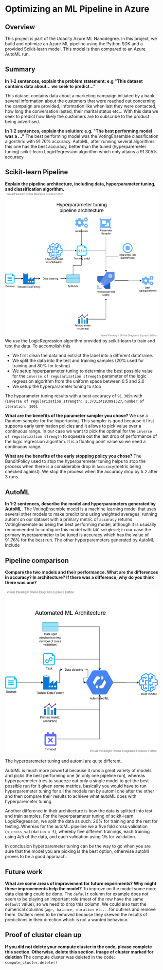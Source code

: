 # Optimizing an ML Pipeline in Azure

## Overview
This project is part of the Udacity Azure ML Nanodegree.
In this project, we build and optimize an Azure ML pipeline using the Python SDK and a provided Scikit-learn model.
This model is then compared to an Azure AutoML run.

## Summary
**In 1-2 sentences, explain the problem statement: e.g "This dataset contains data about... we seek to predict..."**

This dataset contains data about a marketing campaign initiated by a bank, several information about the customers that
were reached out concerning the campaign are provided, information like when last they were contacted, how long the 
conversation lasted, their marital status etc... With this data we seek to predict how likely the customers are to
subscribe to the product being advertised.

**In 1-2 sentences, explain the solution: e.g. "The best performing model was a ..."**
The best performing model was the VotingEnsemble classification algorithm: with 91.76% accuracy. AutoML, after running several algorithms this one has the best accuracy, better than the tuned (hyperparemeter tuning) scikit-learn LogicRegression algorithm which only attains a 91.305% accuracy.

## Scikit-learn Pipeline
**Explain the pipeline architecture, including data, hyperparameter tuning, and classification algorithm.**
![Hyperparameter tuning archictecture](./Hyper_tuning_architecture.png)
We use the LogicRegression algorithm provided by scikit-learn to train and test the data. To accomplish this
- We first clean the data and extract the label into a different dataframe.
- We split the data into the test and training samples (20% used for training and 80% for testing)
- We setup hyperparameter tuning to determine the best possible value for the ``inverse of regularization strength`` parameter of the logic regression algorithm from the uniform space between 0.5 and 2.0
- We setup the hyperparameter tuning to stop 

The hyparameter tuning results with a best accuracy of ``91.305%`` with (``Inverse of regularization strength: 1.373134183091527``, ``number of iteration: 100``).


**What are the benefits of the parameter sampler you chose?**
We use a Random sampler for the hypertuning. This sampler is good because it first supports early termination policies and it allows to pick value over a continuous range. In our case we want to pick the optimal for the ``inverse of regularization strength`` to squeeze out the last drop of performance of the logic regression algorithm. It is a floating point value so we need a continuous range.

**What are the benefits of the early stopping policy you chose?**
The BanditPolicy used to stop the hyperparemeter tuning helps to stop the process when there is a considerable drop in
``Accuracy``(metric being checked against). We stop the process when the accuracy drop by ``0.2`` after 3 runs.

## AutoML
**In 1-2 sentences, describe the model and hyperparameters generated by AutoML.**
The VotingEnsemble model is a machine learning model that uses several other models to make predictions using weighted averages; running automl on our dataset with a primary metric of ``accuracy`` returns VotingEnsemble as being the best performing model, although it is ususally recommended to configure this model with ``AUC_weighted``; in our case the primary hyperparemeter to be tuned is accuracy which has the value of 91.76% for the best run. The other hyperparemeters generated by AutoML include 

## Pipeline comparison
**Compare the two models and their performance. What are the differences in accuracy? In architecture? If there was a difference, why do you think there was one?**

![Automated ML pipeline archictecture](./AutoML_architecture.png)


The hyperparemeter tuning and automl are quite different. 

AutoML is much more powerful because it runs a great variety of models and picks the best performing one (in only one pipeline run), whereas hyperparemeter tries to squeeze out only a single model to get the best possible run for it given some metrics, basically you would have to run hyperparemeter tuning for all the models ran by automl one after the other and then compare their results to achieve what autoML does with hyperparemeter tuning.

Another difference in their architecture is how the data is splitted into test and train samples. For the hyperparameter tuning of scikit-learn LogicRegression, we split the data as such: 20% for training and the rest for testing. Whereas for the autoML pipeline we a five fold cross validation (``n_cross_validation = 5``), whereby five different trainings, each training using 4/5 of the data, and each validation using 1/5 for validation.

In conclusion hyperparemeter tuning can be the way to go when you are sure that the model you are picking is the best option, otherwise autoMl proves to be a good approach.

## Future work
**What are some areas of improvement for future experiments? Why might these improvements help the model?**
To improve on the model some more data cleaning could be done. The ``default`` column for example does not seem to be playing an important role (most of the row have the same ``default`` value), so we need to drop this column. We could also test the numerical columns (``age, balance, duration etc...``for outliers and remove them. Outliers need to be removed because they skewed the results of predictions in their direction which is not a wanted behaviour. 

## Proof of cluster clean up
**If you did not delete your compute cluster in the code, please complete this section. Otherwise, delete this section.**
**Image of cluster marked for deletion**
The compute cluster was deleted in the code: ```compute_cluster.delete() ```
